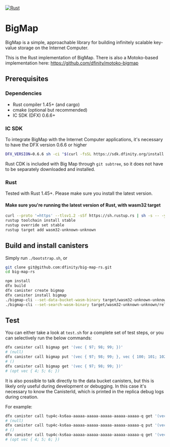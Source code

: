 [![Rust](https://github.com/dfinity/bigmap-rs/workflows/Rust/badge.svg)](https://github.com/dfinity/bigmap-rs/actions)

# BigMap

BigMap is a simple, approachable library for building infinitely scalable key-value storage on the Internet Computer.

This is the Rust implementation of BigMap. There is also a Motoko-based implementation here: https://github.com/dfinity/motoko-bigmap

## Prerequisites

### Dependencies

* Rust compiler 1.45+ (and cargo)
* cmake (optional but recommended)
* IC SDK (DFX) 0.6.6+

### IC SDK
To integrate BigMap with the Internet Computer applications, it's necessary to have the DFX version 0.6.6 or higher

```bash
DFX_VERSION=0.6.6 sh -ci "$(curl -fsSL https://sdk.dfinity.org/install.sh)"
```

Rust CDK is included with Big Map through `git subtree`, so it does not have to be separately downloaded and installed.

### Rust
Tested with Rust 1.45+. Please make sure you install the latest version.

#### Make sure you're running the latest version of Rust, with wasm32 target

```bash
curl --proto '=https' --tlsv1.2 -sSf https://sh.rustup.rs | sh -s -- -y
rustup toolchain install stable
rustup override set stable
rustup target add wasm32-unknown-unknown
```

## Build and install canisters

Simply run `./bootstrap.sh`, or 

```bash
git clone git@github.com:dfinity/big-map-rs.git
cd big-map-rs

npm install
dfx build
dfx canister create bigmap
dfx canister install bigmap
./bigmap-cli --set-data-bucket-wasm-binary target/wasm32-unknown-unknown/release/bigmap_data.wasm
./bigmap-cli --set-search-wasm-binary target/wasm32-unknown-unknown/release/bigmap_search.wasm
```

## Test

You can either take a look at `test.sh` for a complete set of test steps, or you can selectively run the below commands:

```bash
dfx canister call bigmap get '(vec { 97; 98; 99; })'
# (null)
dfx canister call bigmap put '(vec { 97; 98; 99; }, vec { 100; 101; 102; })'
# ()
dfx canister call bigmap get '(vec { 97; 98; 99; })'
# (opt vec { 4; 5; 6; })
```

It is also possible to talk directly to the data bucket canisters, but this is likely only useful during development or debugging.
In this case it's necessary to know the CanisterId, which is printed in the replica debug logs during creation.

For example:
```bash
dfx canister call tup4c-ks6aa-aaaaa-aaaaa-aaaaa-aaaaa-aaaaa-q get '(vec { 97; 98; 99; })'
# (null)
dfx canister call tup4c-ks6aa-aaaaa-aaaaa-aaaaa-aaaaa-aaaaa-q put '(vec { 97; 98; 99; }, vec { 100; 101; 102; })'
# ()
dfx canister call tup4c-ks6aa-aaaaa-aaaaa-aaaaa-aaaaa-aaaaa-q get '(vec { 97; 98; 99; })'
# (opt vec { 4; 5; 6; })
```
